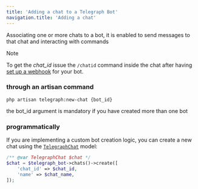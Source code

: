 ```yaml
---
title: 'Adding a chat to a Telegraph Bot'
navigation.title: 'Adding a chat'
---
```



Associating one or more chats to a bot, it is enabled to send messages to that chat and interacting with commands

> [!NOTE]
> To get the _chat_id_ issue the `/chatid` command inside the chat after having [set up a webhook](/docs/11.quickstart/3.setting-webhook.md) for your bot.


### through an artisan command

```shell
php artisan telegraph:new-chat {bot_id}
```

the bot_id argument is mandatory if you have created more than one bot

### programmatically

If you are implementing a custom bot creation logic, you can create a new chat using the [`TelegraphChat`](/docs/14.models/2.telegraph-chat.md) model:

```php
/** @var TelegraphChat $chat */
$chat = $telegraph_bot->chats()->create([
    'chat_id' => $chat_id,
    'name' => $chat_name,
]);
```
